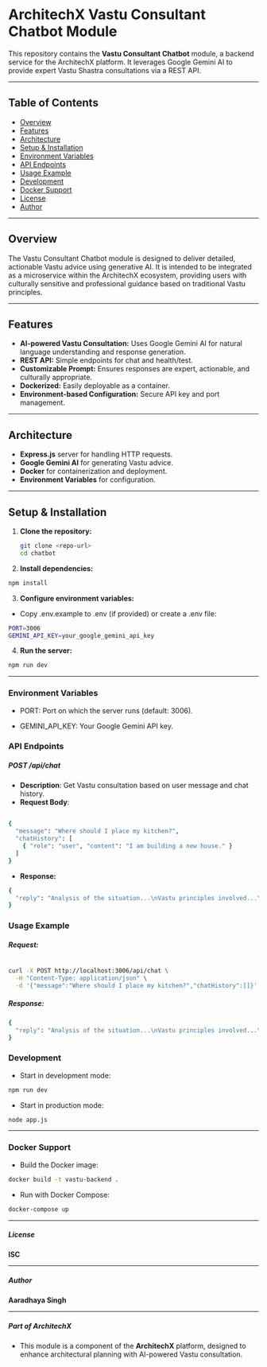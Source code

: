 # ArchitechX Vastu Consultant Chatbot Module

This repository contains the **Vastu Consultant Chatbot** module, a backend service for the ArchitechX platform. It leverages Google Gemini AI to provide expert Vastu Shastra consultations via a REST API.

---

## Table of Contents

- [Overview](#overview)
- [Features](#features)
- [Architecture](#architecture)
- [Setup & Installation](#setup--installation)
- [Environment Variables](#environment-variables)
- [API Endpoints](#api-endpoints)
- [Usage Example](#usage-example)
- [Development](#development)
- [Docker Support](#docker-support)
- [License](#license)
- [Author](#author)

---

## Overview

The Vastu Consultant Chatbot module is designed to deliver detailed, actionable Vastu advice using generative AI. It is intended to be integrated as a microservice within the ArchitechX ecosystem, providing users with culturally sensitive and professional guidance based on traditional Vastu principles.

---

## Features

- **AI-powered Vastu Consultation:** Uses Google Gemini AI for natural language understanding and response generation.
- **REST API:** Simple endpoints for chat and health/test.
- **Customizable Prompt:** Ensures responses are expert, actionable, and culturally appropriate.
- **Dockerized:** Easily deployable as a container.
- **Environment-based Configuration:** Secure API key and port management.

---

## Architecture

- **Express.js** server for handling HTTP requests.
- **Google Gemini AI** for generating Vastu advice.
- **Docker** for containerization and deployment.
- **Environment Variables** for configuration.

---

## Setup & Installation

1. **Clone the repository:**
   ```sh
   git clone <repo-url>
   cd chatbot
   ```

2. **Install dependencies:**
```sh
npm install
```

3. **Configure environment variables:**

* Copy .env.example to .env (if provided) or create a .env file:

```sh
PORT=3006
GEMINI_API_KEY=your_google_gemini_api_key
```

4. **Run the server:**

```sh
npm run dev
```

---

### Environment Variables

* PORT: Port on which the server runs (default: 3006).

* GEMINI_API_KEY: Your Google Gemini API key.

### API Endpoints

##### POST /api/chat

* **Description**: Get Vastu consultation based on user message and chat history.
* **Request Body**:

```sh

{
  "message": "Where should I place my kitchen?",
  "chatHistory": [
    { "role": "user", "content": "I am building a new house." }
  ]
}

```

* **Response:**

```sh
{
  "reply": "Analysis of the situation...\nVastu principles involved...\nRecommended solutions..."
}
```

### Usage Example

##### Request:

``` bash

curl -X POST http://localhost:3006/api/chat \
  -H "Content-Type: application/json" \
  -d '{"message":"Where should I place my kitchen?","chatHistory":[]}'

```

##### Response:

```sh
{
  "reply": "Analysis of the situation...\nVastu principles involved...\nRecommended solutions..."
}
```

### Development

* Start in development mode:
```sh
npm run dev
```

* Start in production mode:
```sh
node app.js
```

---

### Docker Support


* Build the Docker image:

```sh
docker build -t vastu-backend .
```

* Run with Docker Compose:

```sh
docker-compose up
```

---

##### License

**ISC**

---

##### Author

**Aaradhaya Singh**

---

##### Part of ArchitechX

- This module is a component of the **ArchitechX** platform, designed to enhance architectural planning with AI-powered Vastu consultation.


